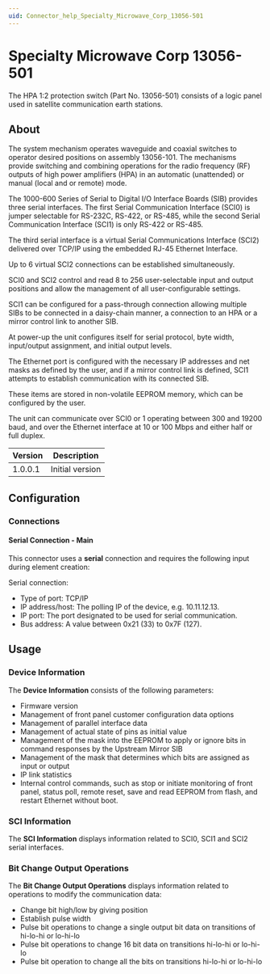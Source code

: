 ```yaml
---
uid: Connector_help_Specialty_Microwave_Corp_13056-501
---
```


# Specialty Microwave Corp 13056-501

The HPA 1:2 protection switch (Part No. 13056-501) consists of a logic panel used in satellite communication earth stations.

## About

The system mechanism operates waveguide and coaxial switches to operator desired positions on assembly 13056-101. The mechanisms provide switching and combining operations for the radio frequency (RF) outputs of high power amplifiers (HPA) in an automatic (unattended) or manual (local and or remote) mode.

The 1000-600 Series of Serial to Digital I/O Interface Boards (SIB) provides three serial interfaces. The first Serial Communication Interface (SCI0) is jumper selectable for RS-232C, RS-422, or RS-485, while the second Serial Communication Interface (SCI1) is only RS-422 or RS-485.

The third serial interface is a virtual Serial Communications Interface (SCI2) delivered over TCP/IP using the embedded RJ-45 Ethernet Interface.

Up to 6 virtual SCI2 connections can be established simultaneously.

SCI0 and SCI2 control and read 8 to 256 user-selectable input and output positions and allow the management of all user-configurable settings.

SCI1 can be configured for a pass-through connection allowing multiple SIBs to be connected in a daisy-chain manner, a connection to an HPA or a mirror control link to another SIB.

At power-up the unit configures itself for serial protocol, byte width, input/output assignment, and initial output levels.

The Ethernet port is configured with the necessary IP addresses and net masks as defined by the user, and if a mirror control link is defined, SCI1 attempts to establish communication with its connected SIB.

These items are stored in non-volatile EEPROM memory, which can be configured by the user.

The unit can communicate over SCI0 or 1 operating between 300 and 19200 baud, and over the Ethernet interface at 10 or 100 Mbps and either half or full duplex.

| Version | Description     |
|---------|-----------------|
| 1.0.0.1 | Initial version |

## Configuration

### Connections

#### Serial Connection - Main

This connector uses a **serial** connection and requires the following input during element creation:

Serial connection:

- Type of port: TCP/IP
- IP address/host: The polling IP of the device, e.g. 10.11.12.13.
- IP port: The port designated to be used for serial communication.
- Bus address: A value between 0x21 (33) to 0x7F (127).

## Usage

### Device Information

The **Device Information** consists of the following parameters:

- Firmware version
- Management of front panel customer configuration data options
- Management of parallel interface data
- Management of actual state of pins as initial value
- Management of the mask into the EEPROM to apply or ignore bits in command responses by the Upstream Mirror SIB
- Management of the mask that determines which bits are assigned as input or output
- IP link statistics
- Internal control commands, such as stop or initiate monitoring of front panel, status poll, remote reset, save and read EEPROM from flash, and restart Ethernet without boot.

### SCI Information

The **SCI Information** displays information related to SCI0, SCI1 and SCI2 serial interfaces.

### Bit Change Output Operations

The **Bit Change Output Operations** displays information related to operations to modify the communication data:

- Change bit high/low by giving position
- Establish pulse width
- Pulse bit operations to change a single output bit data on transitions of hi-lo-hi or lo-hi-lo
- Pulse bit operations to change 16 bit data on transitions hi-lo-hi or lo-hi-lo
- Pulse bit operation to change all the bits on transitions hi-lo-hi or lo-hi-lo
